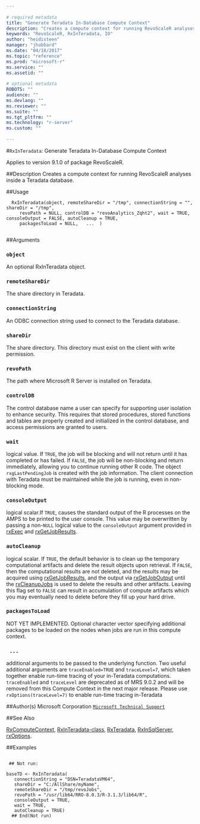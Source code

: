 ```yaml
--- 
 
# required metadata 
title: "Generate Teradata In-Database Compute Context" 
description: "Creates a compute context for running RevoScaleR analyses inside a Teradata database." 
keywords: "RevoScaleR, RxInTeradata, IO" 
author: "heidisteen" 
manager: "jhubbard" 
ms.date: "04/18/2017" 
ms.topic: "reference" 
ms.prod: "microsoft-r" 
ms.service: "" 
ms.assetid: "" 
 
# optional metadata 
ROBOTS: "" 
audience: "" 
ms.devlang: "" 
ms.reviewer: "" 
ms.suite: "" 
ms.tgt_pltfrm: "" 
ms.technology: "r-server" 
ms.custom: "" 
 
--- 
```

 
 
 #`RxInTeradata`: Generate Teradata In-Database Compute Context

 Applies to version 9.1.0 of package RevoScaleR.
 
 ##Description
 Creates a compute context for running RevoScaleR analyses inside a Teradata database. 
 
 ##Usage

```   
  RxInTeradata(object, remoteShareDir = "/tmp", connectionString = "", shareDir = "/tmp", 
     revoPath = NULL, controlDB = "revoAnalytics_Zqht2", wait = TRUE, consoleOutput = FALSE, autoCleanup = TRUE, 
     packagesToLoad = NULL,   ...  )
 
```
 
 
 ##Arguments

   
    
 ### `object`
  An optional RxInTeradata object.    
  
    
 ### `remoteShareDir`
  The share directory in Teradata.  
  
    
 ### `connectionString`
  An ODBC connection string used to connect to the Teradata database.  
  
    
 ### `shareDir`
  The share directory. This directory must exist on the client with write permission.  
  
    
 ### `revoPath`
  The path where Microsoft R Server is installed on Teradata.  
  
    
 ### `controlDB`
  The control database name a user can specify for supporting user isolation to enhance security. This requires that stored procedures, stored functions and tables are properly created and initialized in the control database, and access permissions are granted to users.  
  
    
 ### `wait`
  logical value. If `TRUE`, the job will be blocking and will not return until   it has completed or has failed. If `FALSE`, the job will be non-blocking and return immediately,  allowing you to continue running other R code. The object `rxgLastPendingJob` is created with the job information. The client connection with Teradata must be maintained while the job is running, even in non-blocking mode.  
  
    
 ### `consoleOutput`
  logical scalar.If `TRUE`, causes the standard output  of the R processes on the AMPS to be printed to the user console. This value may be  overwritten by passing a non-`NULL` logical value to the `consoleOutput` argument  provided in [rxExec](../../r-reference/revoscaler/rxexec.md) and [rxGetJobResults](../../r-reference/revoscaler/rxgetjobresults.md).  
  
    
 ### `autoCleanup`
  logical scalar. If `TRUE`, the default behavior is to clean up the  temporary computational artifacts and delete the result objects upon retrieval.  If `FALSE`,  then the computational results are not deleted, and the results may be acquired using  [rxGetJobResults](../../r-reference/revoscaler/rxgetjobresults.md), and the output via [rxGetJobOutput](../../r-reference/revoscaler/rxgetjoboutput.md) until the  [rxCleanupJobs](../../r-reference/revoscaler/rxcleanup.md) is used to delete the results and other artifacts. Leaving this flag set to `FALSE` can result in accumulation of compute artifacts which you may eventually need to delete before they fill up your hard drive.  
  
  
    
 ### `packagesToLoad`
 NOT YET IMPLEMENTED. Optional character vector specifying additional packages to be  loaded on the nodes when jobs are run in this compute context.  
  
  
    
 ### ` ...`
 additional arguments to be passed to the underlying function. Two useful additional arguments are `traceEnabled=TRUE` and `traceLevel=7`, which taken together enable run-time tracing of your in-Teradata computations. `traceEnabled` and `traceLevel` are deprecated as of MRS 9.0.2 and will be removed from this Compute Context in the next major release. Please use `rxOptions(traceLevel=7)` to enable run-time tracing in-Teradata 
  
   
 
 
 ##Author(s)
 Microsoft Corporation [`Microsoft Technical Support`](https://go.microsoft.com/fwlink/?LinkID=698556&clcid=0x409)
 
 
 ##See Also
 
[RxComputeContext](../../r-reference/revoscaler/rxcomputecontext.md),
[RxInTeradata-class](RxInTeradata-class.md),
[RxTeradata](RxTeradata.md),
[RxInSqlServer](../../r-reference/revoscaler/rxinsqlserver.md),
[rxOptions](rxOptions.md).
   
 
 ##Examples

 ```
   
  ## Not run:
 
baseTD <- RxInTeradata(
	connectionString = "DSN=TeradataVM64",
    shareDir = "C:/AllShare/myName",
	remoteShareDir = "/tmp/revoJobs",
	revoPath = "/usr/lib64/RRO-8.0.3/R-3.1.3/lib64/R",
    consoleOutput = TRUE,
    wait = TRUE,
	autoCleanup = TRUE)
   ## End(Not run) 
  
 
```
 
 
